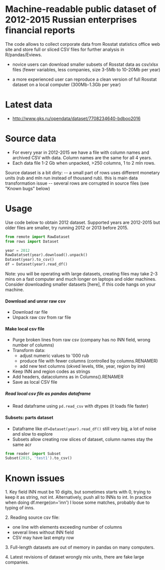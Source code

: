 # Machine-readable public dataset of 2012-2015 Russian enterprises financial reports

The code allows to collect corporate data from Rosstat statistics office web site and store full or sliced CSV
files for further analysis in R/pandas/Eviews.

- novice users can download smaller subsets of Rosstat data as csv/xlsx files (fewer variables, less companies, size 3-5Mb to 10-20Mb per year)

- a more experienced user can reproduce a clean version of full Rosstat dataset on a local computer (300Mb-1.3Gb per year)

Latest data
===========

- http://www.gks.ru/opendata/dataset/7708234640-bdboo2016

Source data
===========
- For every year in 2012-2015 we have a file with column names and archived CSV with data. Column names are the same for all 4 years.
- Each data file 1-2 Gb when unpacked, >250 columns, 1 to 2 mln rows.

Source dataset is a bit dirty:
 -- a small part of rows uses different monetary units (rub and mln run instead of thousand rub). this is main data
    transformation issue
 -- several rows are corrupted in source files (see "Known bugs" below)

Usage
=====
Use code below to obtain 2012 dataset. Supported years are 2012-2015
but older files are smaller, try running 2012 or 2013 before 2015.

```python
from remote import RawDataset
from rows import Dataset

year = 2012
RawDatatset(year).download().unpack()
Dataset(year).to_csv()
df = Dataset(year).read_df()
```

Note: you will be operating with large datasets, creating files may take 2-3 mins on a fast computer
and much longer on laptops and older machines. Consider downloading smaller datasets [here], if this code
hangs on your machine.

#### Download and unrar raw csv
- Download rar file  
- Unpack raw csv from rar file  


#### Make local csv file  
- Purge broken lines from raw csv (company has no INN field, wrong number of columns)
- Transform data:
  - adjust numeric values to '000 rub
  - produce file with fewer columns (controlled by columns.RENAMER)
  - add new text columns (okved levels, title, year, region by inn)
- Keep INN and region codes as strings
- Add headers, datacolumns as in Columns().RENAMER
- Save as local CSV file

##### Read local csv file as pandas dataframe
- Read dataframe using ```pd.read_csv``` with dtypes (it loads file faster)


#### Subsets: parts dataset
- Dataframe like ```df=Dataset(year).read_df()``` still very big, a lot of noise and slow to explore  
- Subsets allow creating row slices of dataset, column names stay the same acr 

```python  
from reader import Subset
Subset(2015, 'test1').to_csv()
```

Known issues
============

1\. Key field INN must be 10 digits, but sometimes starts with 0, trying to keep it as string, not int.
Alternatively, push all to INNs to int. In practice when doing df.merge(on='inn') I loose some matches,
probably due to typing of inns.

2\. Reading source csv file:
  - one line with elements exceeding number of columns  
  - several lines without INN field
  - CSV may have last empty row

3\. Full-length datasets are out of memory in pandas on many computers.

4\. Latest revisions of dataset wrongly mix units, there are fake large companies.
